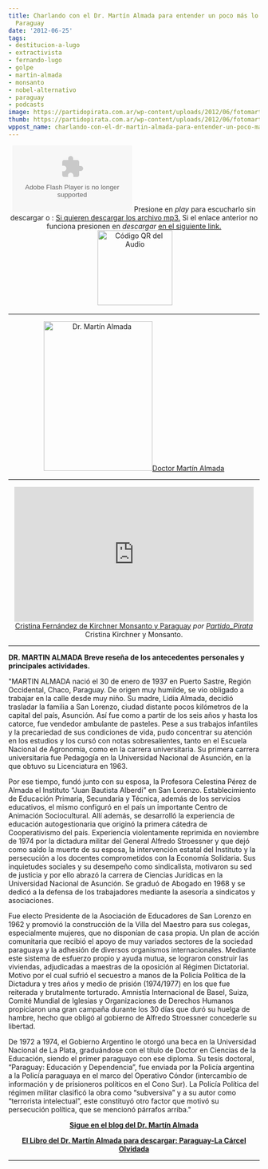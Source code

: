 ```yaml
---
title: Charlando con el Dr. Martín Almada para entender un poco más lo que pasa en
  Paraguay
date: '2012-06-25'
tags:
- destitucion-a-lugo
- extractivista
- fernando-lugo
- golpe
- martin-almada
- monsanto
- nobel-alternativo
- paraguay
- podcasts
image: https://partidopirata.com.ar/wp-content/uploads/2012/06/fotomartin.jpg
thumb: https://partidopirata.com.ar/wp-content/uploads/2012/06/fotomartin-150x150.jpg
wppost_name: charlando-con-el-dr-martin-almada-para-entender-un-poco-mas-lo-que-pasa-en-paraguay
---
```


<center><object id="player1304129" width="240" height="133" classid="clsid:d27cdb6e-ae6d-11cf-96b8-444553540000" codebase="http://download.macromedia.com/pub/shockwave/cabs/flash/swflash.cab#version=6,0,40,0"><param name="AllowScriptAccess" value="always" /><param name="allowFullScreen" value="true" /><param name="wmode" value="transparent" /><param name="src" value="http://www.ivoox.com/playerivoox_ee_1304129_1.html" /><param name="allowfullscreen" value="true" /><param name="allowscriptaccess" value="always" /><embed id="player1304129" width="240" height="133" type="application/x-shockwave-flash" src="http://www.ivoox.com/playerivoox_ee_1304129_1.html" AllowScriptAccess="always" allowFullScreen="true" wmode="transparent" allowfullscreen="true" allowscriptaccess="always" /></object>
Presione en <em>play</em> para escucharlo sin descargar o :
<a href="http://www.ivoox.com/charlando-dr-martin-almada-paraguay_md_1304129_1.mp3" target="_blank">Si quieren descargar los archivo mp3.</a>
Si el enlace anterior no funciona presionen en <em>descargar</em> <a href="http://www.ivoox.com/charlando-dr-martin-almada-paraguay-audios-mp3_rf_1304129_1.html" target="_blank">en el siguiente link.</a></center><center> <a href="https://partidopirata.com.ar/wp-content/uploads/2012/06/chart1.png"><img class="aligncenter size-full wp-image-4939" title="chart" src="https://partidopirata.com.ar/wp-content/uploads/2012/06/chart1.png" alt="Código QR del Audio" width="150" height="150" /></a></center>

<hr />
<p style="text-align: center;"><a href="https://partidopirata.com.ar/wp-content/uploads/2012/06/fotomartin.jpg"><img class="aligncenter size-medium wp-image-4938" title="fotomartin" src="https://partidopirata.com.ar/wp-content/uploads/2012/06/fotomartin-218x300.jpg" alt="Dr. Martín Almada" width="218" height="300" />Doctor Martín Almada</a></p>


<hr />

<center><iframe src="http://www.dailymotion.com/embed/video/xrr5wm" frameborder="0" width="480" height="270"></iframe>
<a href="http://www.dailymotion.com/video/xrr5wm_cristina-fernandez-de-kirchner-monsanto-y-paraguay_news" target="_blank">Cristina Fernández de Kirchner Monsanto y Paraguay</a> <em>por <a href="http://www.dailymotion.com/Partido_Pirata" target="_blank">Partido_Pirata</a></em>
Cristina Kirchner y Monsanto.</center>

<hr />

<strong>DR. MARTIN ALMADA
Breve reseña de los antecedentes personales y principales actividades.</strong>

"MARTIN ALMADA nació el 30 de enero de 1937 en Puerto Sastre, Región Occidental, Chaco, Paraguay. De origen muy humilde, se vio obligado a trabajar en la calle desde muy niño. Su madre, Lidia Almada, decidió trasladar la familia a San Lorenzo, ciudad distante pocos kilómetros de la capital del país, Asunción. Así fue como a partir de los seis años y hasta los catorce, fue vendedor ambulante de pasteles.
Pese a sus trabajos infantiles y la precariedad de sus condiciones de vida, pudo concentrar su atención en los estudios y los cursó con notas sobresalientes, tanto en el Escuela Nacional de Agronomía, como en la carrera universitaria. Su primera carrera universitaria fue Pedagogía en la Universidad Nacional de Asunción, en la que obtuvo su Licenciatura en 1963.

Por ese tiempo, fundó junto con su esposa, la Profesora Celestina Pérez de Almada el Instituto “Juan Bautista Alberdi” en San Lorenzo.
Establecimiento de Educación Primaria, Secundaria y Técnica, además de los servicios educativos, el mismo configuró en el país un importante Centro de Animación Sociocultural. Allí además, se desarrolló la experiencia de educación autogestionaria que originó la primera cátedra de Cooperativismo del país. Experiencia violentamente reprimida en noviembre de 1974 por la dictadura militar del General Alfredo Stroessner y que dejó como saldo la muerte de su esposa, la intervención estatal del Instituto y la persecución a los docentes comprometidos con la Economía Solidaria.
Sus inquietudes sociales y su desempeño como sindicalista, motivaron su sed de justicia y por ello abrazó la carrera de Ciencias Jurídicas en la Universidad Nacional de Asunción. Se graduó de Abogado en 1968 y se dedicó a la defensa de los trabajadores mediante la asesoría a sindicatos y asociaciones.

Fue electo Presidente de la Asociación de Educadores de San Lorenzo en 1962 y promovió la construcción de la Villa del Maestro para sus colegas, especialmente mujeres, que no disponían de casa propia. Un plan de acción comunitaria que recibió el apoyo de muy variados sectores de la sociedad paraguaya y la adhesión de diversos organismos internacionales. Mediante este sistema de esfuerzo propio y ayuda mutua, se lograron construir las viviendas, adjudicadas a maestras de la oposición al Régimen Dictatorial. Motivo por el cual sufrió el secuestro a manos de la Policía Política de la Dictadura y tres años y medio de prisión (1974/1977) en los que fue reiterada y brutalmente torturado. Amnistía Internacional de Basel, Suiza, Comité Mundial de Iglesias y Organizaciones de Derechos Humanos propiciaron una gran campaña durante los 30 días que duró su huelga de hambre, hecho que obligó al gobierno de Alfredo Stroessner concederle su libertad.
<p style="text-align: left;">De 1972 a 1974, el Gobierno Argentino le otorgó una beca en la Universidad Nacional de La Plata, graduándose con el título de Doctor en Ciencias de la Educación, siendo el primer paraguayo con ese diploma. Su tesis doctoral, “Paraguay: Educación y Dependencia”, fue enviada por la Policía argentina a la Policía paraguaya en el marco del Operativo Cóndor (intercambio de información y de prisioneros políticos en el Cono Sur). La Policía Política del régimen militar clasificó la obra como “subversiva” y a su autor como “terrorista intelectual”, este constituyó otro factor que motivó su persecución política, que se mencionó párrafos arriba."</p>
<p style="text-align: center;"><strong><a href="http://www.martinalmada.org/" target="_blank">Sigue en el blog del Dr. Martín Almada</a></strong></p>
<p style="text-align: center;"><strong><a href="http://www.martinalmada.org/libro.html" target="_blank">El Libro del Dr. Martín Almada para descargar: Paraguay-La Cárcel Olvidada</a></strong></p>


<hr />
